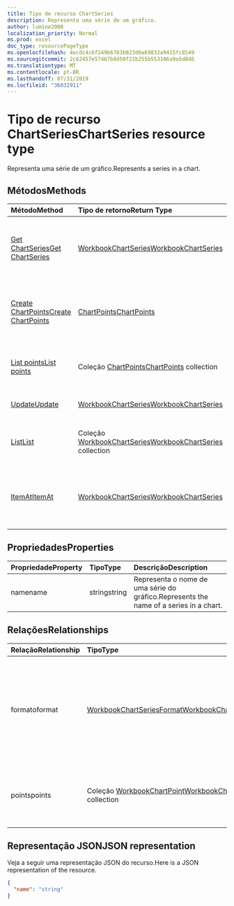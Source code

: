 ```yaml
---
title: Tipo de recurso ChartSeries
description: Representa uma série de um gráfico.
author: lumine2008
localization_priority: Normal
ms.prod: excel
doc_type: resourcePageType
ms.openlocfilehash: 4ecdc4c6f249b6783b023d0a69832a9415fc8549
ms.sourcegitcommit: 2c62457e57467b8d50f21b255b553106a9a5d8d6
ms.translationtype: MT
ms.contentlocale: pt-BR
ms.lasthandoff: 07/31/2019
ms.locfileid: "36032911"
---
```

# <a name="chartseries-resource-type"></a><span data-ttu-id="6ed05-103">Tipo de recurso ChartSeries</span><span class="sxs-lookup"><span data-stu-id="6ed05-103">ChartSeries resource type</span></span>

<span data-ttu-id="6ed05-104">Representa uma série de um gráfico.</span><span class="sxs-lookup"><span data-stu-id="6ed05-104">Represents a series in a chart.</span></span>


## <a name="methods"></a><span data-ttu-id="6ed05-105">Métodos</span><span class="sxs-lookup"><span data-stu-id="6ed05-105">Methods</span></span>

| <span data-ttu-id="6ed05-106">Método</span><span class="sxs-lookup"><span data-stu-id="6ed05-106">Method</span></span>           | <span data-ttu-id="6ed05-107">Tipo de retorno</span><span class="sxs-lookup"><span data-stu-id="6ed05-107">Return Type</span></span>    |<span data-ttu-id="6ed05-108">Descrição</span><span class="sxs-lookup"><span data-stu-id="6ed05-108">Description</span></span>|
|:---------------|:--------|:----------|
|[<span data-ttu-id="6ed05-109">Get ChartSeries</span><span class="sxs-lookup"><span data-stu-id="6ed05-109">Get ChartSeries</span></span>](../api/chartseries-get.md) | [<span data-ttu-id="6ed05-110">WorkbookChartSeries</span><span class="sxs-lookup"><span data-stu-id="6ed05-110">WorkbookChartSeries</span></span>](chartseries.md) |<span data-ttu-id="6ed05-111">Leia as propriedades e os relacionamentos do objeto chartSeries.</span><span class="sxs-lookup"><span data-stu-id="6ed05-111">Read properties and relationships of chartSeries object.</span></span>|
|[<span data-ttu-id="6ed05-112">Create ChartPoints</span><span class="sxs-lookup"><span data-stu-id="6ed05-112">Create ChartPoints</span></span>](../api/chartseries-post-points.md) |[<span data-ttu-id="6ed05-113">ChartPoints</span><span class="sxs-lookup"><span data-stu-id="6ed05-113">ChartPoints</span></span>](chartpoint.md)| <span data-ttu-id="6ed05-114">Crie um novo ChartPoints postando na coleção de pontos.</span><span class="sxs-lookup"><span data-stu-id="6ed05-114">Create a new ChartPoints by posting to the points collection.</span></span>|
|[<span data-ttu-id="6ed05-115">List points</span><span class="sxs-lookup"><span data-stu-id="6ed05-115">List points</span></span>](../api/chartseries-list-points.md) |<span data-ttu-id="6ed05-116">Coleção [ChartPoints](chartpoint.md)</span><span class="sxs-lookup"><span data-stu-id="6ed05-116">[ChartPoints](chartpoint.md) collection</span></span>| <span data-ttu-id="6ed05-117">Obtenha uma coleção de objetos ChartPoints.</span><span class="sxs-lookup"><span data-stu-id="6ed05-117">Get a ChartPoints object collection.</span></span>|
|[<span data-ttu-id="6ed05-118">Update</span><span class="sxs-lookup"><span data-stu-id="6ed05-118">Update</span></span>](../api/chartseries-update.md) | [<span data-ttu-id="6ed05-119">WorkbookChartSeries</span><span class="sxs-lookup"><span data-stu-id="6ed05-119">WorkbookChartSeries</span></span>](chartseries.md) |<span data-ttu-id="6ed05-120">Atualize o objeto ChartSeries.</span><span class="sxs-lookup"><span data-stu-id="6ed05-120">Update ChartSeries object.</span></span> |
|[<span data-ttu-id="6ed05-121">List</span><span class="sxs-lookup"><span data-stu-id="6ed05-121">List</span></span>](../api/chartseries-list.md) | <span data-ttu-id="6ed05-122">Coleção [WorkbookChartSeries](chartseries.md)</span><span class="sxs-lookup"><span data-stu-id="6ed05-122">[WorkbookChartSeries](chartseries.md) collection</span></span> |<span data-ttu-id="6ed05-123">Obtenha uma coleção de objetos chartSeries.</span><span class="sxs-lookup"><span data-stu-id="6ed05-123">Get chartSeries object collection.</span></span> |
|[<span data-ttu-id="6ed05-124">ItemAt</span><span class="sxs-lookup"><span data-stu-id="6ed05-124">ItemAt</span></span>](../api/chartseriescollection-itemat.md)|[<span data-ttu-id="6ed05-125">WorkbookChartSeries</span><span class="sxs-lookup"><span data-stu-id="6ed05-125">WorkbookChartSeries</span></span>](chartseries.md)|<span data-ttu-id="6ed05-126">Recupera uma série com base na respectiva posição na coleção</span><span class="sxs-lookup"><span data-stu-id="6ed05-126">Retrieves a series based on its position in the collection</span></span>|

## <a name="properties"></a><span data-ttu-id="6ed05-127">Propriedades</span><span class="sxs-lookup"><span data-stu-id="6ed05-127">Properties</span></span>
| <span data-ttu-id="6ed05-128">Propriedade</span><span class="sxs-lookup"><span data-stu-id="6ed05-128">Property</span></span>     | <span data-ttu-id="6ed05-129">Tipo</span><span class="sxs-lookup"><span data-stu-id="6ed05-129">Type</span></span>   |<span data-ttu-id="6ed05-130">Descrição</span><span class="sxs-lookup"><span data-stu-id="6ed05-130">Description</span></span>|
|:---------------|:--------|:----------|
|<span data-ttu-id="6ed05-131">name</span><span class="sxs-lookup"><span data-stu-id="6ed05-131">name</span></span>|<span data-ttu-id="6ed05-132">string</span><span class="sxs-lookup"><span data-stu-id="6ed05-132">string</span></span>|<span data-ttu-id="6ed05-133">Representa o nome de uma série do gráfico.</span><span class="sxs-lookup"><span data-stu-id="6ed05-133">Represents the name of a series in a chart.</span></span>|

## <a name="relationships"></a><span data-ttu-id="6ed05-134">Relações</span><span class="sxs-lookup"><span data-stu-id="6ed05-134">Relationships</span></span>
| <span data-ttu-id="6ed05-135">Relação</span><span class="sxs-lookup"><span data-stu-id="6ed05-135">Relationship</span></span> | <span data-ttu-id="6ed05-136">Tipo</span><span class="sxs-lookup"><span data-stu-id="6ed05-136">Type</span></span>   |<span data-ttu-id="6ed05-137">Descrição</span><span class="sxs-lookup"><span data-stu-id="6ed05-137">Description</span></span>|
|:---------------|:--------|:----------|
|<span data-ttu-id="6ed05-138">formato</span><span class="sxs-lookup"><span data-stu-id="6ed05-138">format</span></span>|[<span data-ttu-id="6ed05-139">WorkbookChartSeriesFormat</span><span class="sxs-lookup"><span data-stu-id="6ed05-139">WorkbookChartSeriesFormat</span></span>](chartseriesformat.md)|<span data-ttu-id="6ed05-p101">Representa a formatação de uma série do gráfico, que inclui a formatação de linha e de preenchimento. Somente leitura.</span><span class="sxs-lookup"><span data-stu-id="6ed05-p101">Represents the formatting of a chart series, which includes fill and line formatting. Read-only.</span></span>|
|<span data-ttu-id="6ed05-142">points</span><span class="sxs-lookup"><span data-stu-id="6ed05-142">points</span></span>|<span data-ttu-id="6ed05-143">Coleção [WorkbookChartPoint](chartpoint.md)</span><span class="sxs-lookup"><span data-stu-id="6ed05-143">[WorkbookChartPoint](chartpoint.md) collection</span></span>|<span data-ttu-id="6ed05-144">Representa uma coleção de todos os pontos da série.</span><span class="sxs-lookup"><span data-stu-id="6ed05-144">Represents a collection of all points in the series.</span></span> <span data-ttu-id="6ed05-145">Somente leitura.</span><span class="sxs-lookup"><span data-stu-id="6ed05-145">Read-only.</span></span>|

## <a name="json-representation"></a><span data-ttu-id="6ed05-146">Representação JSON</span><span class="sxs-lookup"><span data-stu-id="6ed05-146">JSON representation</span></span>

<span data-ttu-id="6ed05-147">Veja a seguir uma representação JSON do recurso.</span><span class="sxs-lookup"><span data-stu-id="6ed05-147">Here is a JSON representation of the resource.</span></span>

<!-- {
  "blockType": "resource",
  "baseType": "microsoft.graph.entity",
  "optionalProperties": [

  ],
  "@odata.type": "microsoft.graph.workbookChartSeries"
}-->

```json
{
  "name": "string"
}

```

<!-- uuid: 8fcb5dbc-d5aa-4681-8e31-b001d5168d79
2015-10-25 14:57:30 UTC -->
<!-- {
  "type": "#page.annotation",
  "description": "ChartSeries resource",
  "keywords": "",
  "section": "documentation",
  "tocPath": ""
}-->
